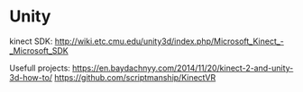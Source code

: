 # Unity
kinect SDK:
http://wiki.etc.cmu.edu/unity3d/index.php/Microsoft_Kinect_-_Microsoft_SDK

Usefull projects:
https://en.baydachnyy.com/2014/11/20/kinect-2-and-unity-3d-how-to/
https://github.com/scriptmanship/KinectVR
